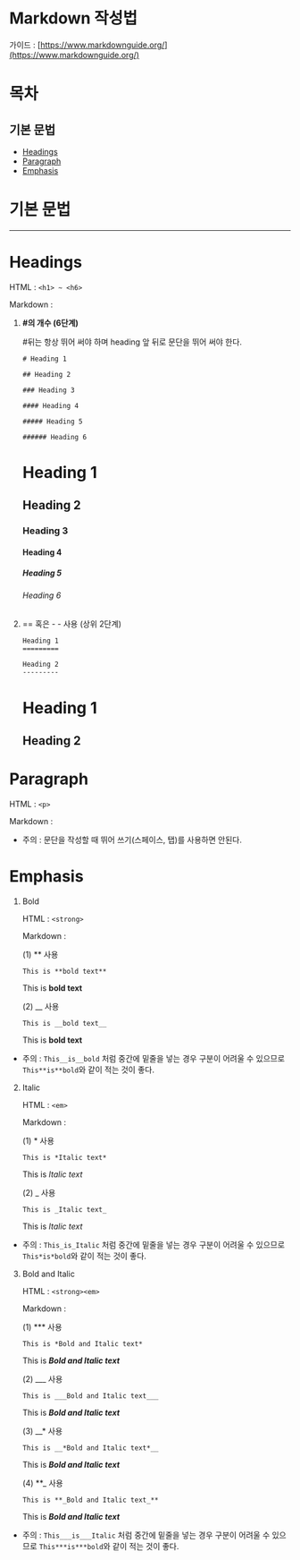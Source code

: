 # Markdown 작성법

가이드 : [https://www.markdownguide.org/](https://www.markdownguide.org/)

# 목차
## 기본 문법
- [Headings](#headings)
- [Paragraph](#paragraph)
- [Emphasis](#emphasis)

# 기본 문법
---

# Headings

HTML : ``` <h1> ~ <h6> ```

Markdown : 

1. **#의 개수 (6단계)**
    
    #뒤는 항상 뛰어 써야 하며 heading 앞 뒤로 문단을 뛰어 써야 한다.
    
    ```
    # Heading 1
    
    ## Heading 2
    
    ### Heading 3
    
    #### Heading 4
    
    ##### Heading 5
    
    ###### Heading 6
    ```
    
    # Heading 1
    
    ## Heading 2
    
    ### Heading 3
    
    #### Heading 4
    
    ##### Heading 5
    
    ###### Heading 6
    

2. == 혹은 - - 사용 (상위 2단계)
    ```
    Heading 1
    =========
    
    Heading 2
    ---------
    ```
    Heading 1
    =========
    
    Heading 2
    ---------
    

# Paragraph
HTML : ``` <p> ```

Markdown : 

* 주의 : 문단을 작성할 때 뛰어 쓰기(스페이스, 탭)를 사용하면 안된다.

# Emphasis
1. Bold
   
   HTML : ```<strong>```

   Markdown :

   (1) ** 사용
   ```
   This is **bold text**
   ```
   This is **bold text**

   (2) __ 사용
    ```
   This is __bold text__
   ```
   This is __bold text__
   

* 주의 : ```This__is__bold``` 처럼 중간에 밑줄을 넣는 경우 구분이 어려울 수 있으므로 ```This**is**bold```와 같이 적는 것이 좋다.
  
2. Italic

   HTML : ```<em>```

   Markdown :

   (1) * 사용
   ```
   This is *Italic text*
   ```
   This is *Italic text*

   (2) _ 사용
    ```
   This is _Italic text_
   ```
   This is _Italic text_
   
* 주의 : ```This_is_Italic``` 처럼 중간에 밑줄을 넣는 경우 구분이 어려울 수 있으므로 ```This*is*bold```와 같이 적는 것이 좋다.

3. Bold and Italic

   HTML : ```<strong><em>```

   Markdown :

   (1) *** 사용
   ```
   This is *Bold and Italic text*
   ```
   This is ***Bold and Italic text***

   (2) ___ 사용
    ```
   This is ___Bold and Italic text___
   ```
   This is ___Bold and Italic text___

   (3) __* 사용
   ```
   This is __*Bold and Italic text*__
   ```
   This is __*Bold and Italic text*__

   (4) **_ 사용
   ```
   This is **_Bold and Italic text_**
   ```
   This is **_Bold and Italic text_**
   
* 주의 : ```This___is___Italic``` 처럼 중간에 밑줄을 넣는 경우 구분이 어려울 수 있으므로 ```This***is***bold```와 같이 적는 것이 좋다.
